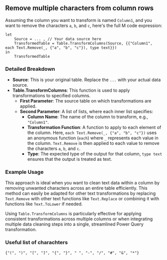 ## Remove multiple characters from column rows
Assuming the column you want to transform is named `Column1`, and you want to remove the characters `a`, `b`, and `c`, here's the full M code expression:

```
let
    Source = ... , // Your data source here
    TransformedTable = Table.TransformColumns(Source, {{"Column1", each Text.Remove(_, {"a", "b", "c"}), type text}})
in
    TransformedTable
   ```

### Detailed Breakdown

-   **Source**: This is your original table. Replace the `...` with your actual data source.
-   **Table.TransformColumns**: This function is used to apply transformations to specified columns.
    -   **First Parameter**: The source table on which transformations are applied.
    -   **Second Parameter**: A list of lists, where each inner list specifies:
        -   **Column Name**: The name of the column to transform, e.g., `"Column1"`.
        -   **Transformation Function**: A function to apply to each element of the column. Here, `each Text.Remove(_, {"a", "b", "c"})` uses an anonymous function (`each`) where `_` represents each value in the column. `Text.Remove` is then applied to each value to remove the characters `a`, `b`, and `c`.
        -   **Type**: The expected type of the output for that column, `type text` ensures that the output is treated as text.

### Example Usage

This approach is ideal when you want to clean text data within a column by removing unwanted characters across an entire table efficiently. This method can easily be adapted for other text transformations by replacing `Text.Remove` with other text functions like `Text.Replace` or combining it with functions like `Text.ToLower` if needed.

Using `Table.TransformColumns` is particularly effective for applying consistent transformations across multiple columns or when integrating multiple data cleaning steps into a single, streamlined Power Query transformation.

### Useful list of charachters
`{"(", ")", "[", "]", "{", "}", " ", "-", "/", "#", "&", "*"}`

